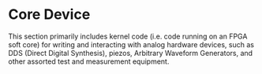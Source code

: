 # Core Device
This section primarily includes kernel code (i.e. code running on an FPGA soft core) for writing and interacting with
analog hardware devices, such as DDS (Direct Digital Synthesis), piezos, Arbitrary Waveform Generators, and other
assorted test and measurement equipment.

